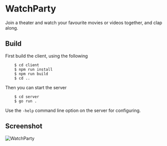# WatchParty
Join a theater and watch your favourite movies or videos together, and clap along.

## Build
First build the client, using the following
```
    $ cd client
    $ npm run install
    $ npm run build
    $ cd ..
```

Then you can start the server
```
    $ cd server
    $ go run .
```

Use the `-help` command line option on the server for configuring.

## Screenshot
![WatchParty](https://i.ibb.co/HxJ6hbW/screenshot.png)


